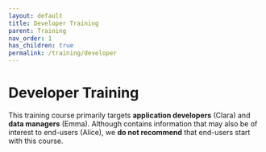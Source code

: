 ```yaml
---
layout: default
title: Developer Training
parent: Training
nav_order: 1
has_children: true
permalink: /training/developer
---
```


# Developer Training

This training course primarily targets **application developers**
(Clara) and **data managers** (Emma). Although contains information
that may also be of interest to end-users (Alice), we **do not
recommend** that end-users start with this course.
